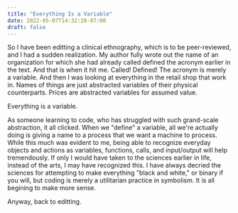 ```yaml
---
title: "Everything Is a Variable"
date: 2022-05-07T14:32:28-07:00
draft: false
---
```

So I have been editting a clinical ethnography, which is to be peer-reviewed, and I had a sudden realization. My author fully wrote out the name of an organization for which she had already called defined the acronym earlier in the text. And that is when it hit me. Called! Defined! The acronym is merely a variable. And then I was looking at everything in the retail shop that work in. Names of things are just abstracted variables of their physical counterparts. Prices are abstracted variables for assumed value. 

Everything is a variable.

As someone learning to code, who has struggled with such grand-scale abstraction, it all clicked. When we "define" a variable, all we're actually doing is giving a name to a process that we want a machine to process. While this much was evident to me, being able to recognize everyday objects and actions as variables, functions, calls, and input/output will help tremendously. If only I would have taken to the sciences earlier in life, instead of the arts, I may have recognized this. I have always decried the sciences for attempting to make everything "black and white," or binary if you will, but coding is merely a utilitarian practice in symbolism. It is all begining to make more sense. 

Anyway, back to editting. 
